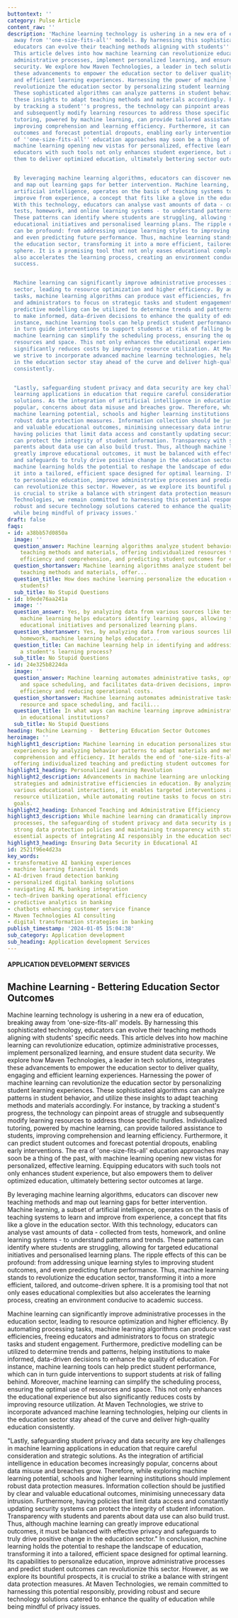 ```yaml
---
buttontext: ''
category: Pulse Article
content_raw: ''
description: 'Machine learning technology is ushering in a new era of education, breaking
  away from ''one-size-fits-all'' models. By harnessing this sophisticated technology,
  educators can evolve their teaching methods aligning with students'' specific needs.
  This article delves into how machine learning can revolutionize education, optimize
  administrative processes, implement personalized learning, and ensure student data
  security. We explore how Maven Technologies, a leader in tech solutions, integrates
  these advancements to empower the education sector to deliver quality, engaging
  and efficient learning experiences. Harnessing the power of machine learning can
  revolutionize the education sector by personalizing student learning experiences.
  These sophisticated algorithms can analyze patterns in student behavior, and utilize
  these insights to adapt teaching methods and materials accordingly. For instance,
  by tracking a student''s progress, the technology can pinpoint areas of struggle
  and subsequently modify learning resources to address those specific hurdles. Individualized
  tutoring, powered by machine learning, can provide tailored assistance to students,
  improving comprehension and learning efficiency. Furthermore, it can predict student
  outcomes and forecast potential dropouts, enabling early interventions. The era
  of ''one-size-fits-all'' education approaches may soon be a thing of the past, with
  machine learning opening new vistas for personalized, effective learning. Equipping
  educators with such tools not only enhances student experience, but also empowers
  them to deliver optimized education, ultimately bettering sector outcomes at large.


  By leveraging machine learning algorithms, educators can discover new teaching methods
  and map out learning gaps for better intervention. Machine learning, a subset of
  artificial intelligence, operates on the basis of teaching systems to learn and
  improve from experience, a concept that fits like a glove in the education sector.
  With this technology, educators can analyse vast amounts of data - collected from
  tests, homework, and online learning systems - to understand patterns and trends.
  These patterns can identify where students are struggling, allowing for targeted
  educational initiatives and personalised learning plans. The ripple effects of this
  can be profound: from addressing unique learning styles to improving student outcomes,
  and even predicting future performance. Thus, machine learning stands to revolutionize
  the education sector, transforming it into a more efficient, tailored, and outcome-driven
  sphere. It is a promising tool that not only eases educational complexities but
  also accelerates the learning process, creating an environment conducive to academic
  success.


  Machine learning can significantly improve administrative processes in the education
  sector, leading to resource optimization and higher efficiency. By automating processing
  tasks, machine learning algorithms can produce vast efficiencies, freeing educators
  and administrators to focus on strategic tasks and student engagement. Furthermore,
  predictive modelling can be utilized to determine trends and patterns, helping institutions
  to make informed, data-driven decisions to enhance the quality of education. For
  instance, machine learning tools can help predict student performance, which can
  in turn guide interventions to support students at risk of falling behind. Moreover,
  machine learning can simplify the scheduling process, ensuring the optimal use of
  resources and space. This not only enhances the educational experience but also
  significantly reduces costs by improving resource utilization. At Maven Technologies,
  we strive to incorporate advanced machine learning technologies, helping our clients
  in the education sector stay ahead of the curve and deliver high-quality education
  consistently.


  "Lastly, safeguarding student privacy and data security are key challenges in machine
  learning applications in education that require careful consideration and strategic
  solutions. As the integration of artificial intelligence in education becomes increasingly
  popular, concerns about data misuse and breaches grow. Therefore, while exploring
  machine learning potential, schools and higher learning institutions should implement
  robust data protection measures. Information collection should be justified by clear
  and valuable educational outcomes, minimising unnecessary data intrusion. Furthermore,
  having policies that limit data access and constantly updating security systems
  can protect the integrity of student information. Transparency with students and
  parents about data use can also build trust. Thus, although machine learning can
  greatly improve educational outcomes, it must be balanced with effective privacy
  and safeguards to truly drive positive change in the education sector." In conclusion,
  machine learning holds the potential to reshape the landscape of education, transforming
  it into a tailored, efficient space designed for optimal learning. Its capabilities
  to personalize education, improve administrative processes and predict student outcomes
  can revolutionize this sector. However, as we explore its bountiful prospects, it
  is crucial to strike a balance with stringent data protection measures. At Maven
  Technologies, we remain committed to harnessing this potential responsibly, providing
  robust and secure technology solutions catered to enhance the quality of education
  while being mindful of privacy issues.'
draft: false
faqs:
- id: a38bb57d0850a
  image: ''
  question_answer: Machine learning algorithms analyze student behavior to tailor
    teaching methods and materials, offering individualized resources to improve learning
    efficiency and comprehension, and predicting student outcomes for early interventions.
  question_shortanswer: Machine learning algorithms analyze student behavior to tailor
    teaching methods and materials, offer...
  question_title: How does machine learning personalize the education experience for
    students?
  sub_title: No Stupid Questions
- id: b9ede76aa241a
  image: ''
  question_answer: Yes, by analyzing data from various sources like tests and homework,
    machine learning helps educators identify learning gaps, allowing for targeted
    educational initiatives and personalized learning plans.
  question_shortanswer: Yes, by analyzing data from various sources like tests and
    homework, machine learning helps educator...
  question_title: Can machine learning help in identifying and addressing gaps in
    a student's learning process?
  sub_title: No Stupid Questions
- id: 24e325b8224da
  image: ''
  question_answer: Machine learning automates administrative tasks, optimizes resource
    and space scheduling, and facilitates data-driven decisions, improving overall
    efficiency and reducing operational costs.
  question_shortanswer: Machine learning automates administrative tasks, optimizes
    resource and space scheduling, and facili...
  question_title: In what ways can machine learning improve administrative efficiency
    in educational institutions?
  sub_title: No Stupid Questions
heading: Machine Learning -  Bettering Education Sector Outcomes
heroimage: ''
highlight1_description: Machine learning in education personalizes student learning
  experiences by analyzing behavior patterns to adapt materials and methods for improved
  comprehension and efficiency. It heralds the end of 'one-size-fits-all' models,
  offering individualized teaching and predicting student outcomes for timely interventions.
highlight1_heading: Personalized Learning Revolution
highlight2_description: Advancements in machine learning are unlocking new teaching
  strategies and administrative efficiencies in education. By analyzing data from
  various educational interactions, it enables targeted interventions and optimized
  resource utilization, while automating routine tasks to focus on strategic educational
  goals.
highlight2_heading: Enhanced Teaching and Administrative Efficiency
highlight3_description: While machine learning can dramatically improve educational
  processes, the safeguarding of student privacy and data security is paramount. Implementing
  strong data protection policies and maintaining transparency with stakeholders are
  essential aspects of integrating AI responsibly in the education sector.
highlight3_heading: Ensuring Data Security in Educational AI
id: 2521f96e4d23a
key_words:
- transformative AI banking experiences
- machine learning financial trends
- AI-driven fraud detection banking
- personalized digital banking solutions
- navigating AI ML banking integration
- tech-driven banking operational efficiency
- predictive analytics in banking
- chatbots enhancing customer service finance
- Maven Technologies AI consulting
- digital transformation strategies in banking
publish_timestamp: '2024-01-05 15:04:38'
sub_category: Application development
sub_heading: Application development Services
---
```


#### APPLICATION DEVELOPMENT SERVICES
## Machine Learning -  Bettering Education Sector Outcomes
Machine learning technology is ushering in a new era of education, breaking away from 'one-size-fits-all' models. By harnessing this sophisticated technology, educators can evolve their teaching methods aligning with students' specific needs. This article delves into how machine learning can revolutionize education, optimize administrative processes, implement personalized learning, and ensure student data security. We explore how Maven Technologies, a leader in tech solutions, integrates these advancements to empower the education sector to deliver quality, engaging and efficient learning experiences. Harnessing the power of machine learning can revolutionize the education sector by personalizing student learning experiences. These sophisticated algorithms can analyze patterns in student behavior, and utilize these insights to adapt teaching methods and materials accordingly. For instance, by tracking a student's progress, the technology can pinpoint areas of struggle and subsequently modify learning resources to address those specific hurdles. Individualized tutoring, powered by machine learning, can provide tailored assistance to students, improving comprehension and learning efficiency. Furthermore, it can predict student outcomes and forecast potential dropouts, enabling early interventions. The era of 'one-size-fits-all' education approaches may soon be a thing of the past, with machine learning opening new vistas for personalized, effective learning. Equipping educators with such tools not only enhances student experience, but also empowers them to deliver optimized education, ultimately bettering sector outcomes at large.

By leveraging machine learning algorithms, educators can discover new teaching methods and map out learning gaps for better intervention. Machine learning, a subset of artificial intelligence, operates on the basis of teaching systems to learn and improve from experience, a concept that fits like a glove in the education sector. With this technology, educators can analyse vast amounts of data - collected from tests, homework, and online learning systems - to understand patterns and trends. These patterns can identify where students are struggling, allowing for targeted educational initiatives and personalised learning plans. The ripple effects of this can be profound: from addressing unique learning styles to improving student outcomes, and even predicting future performance. Thus, machine learning stands to revolutionize the education sector, transforming it into a more efficient, tailored, and outcome-driven sphere. It is a promising tool that not only eases educational complexities but also accelerates the learning process, creating an environment conducive to academic success.

Machine learning can significantly improve administrative processes in the education sector, leading to resource optimization and higher efficiency. By automating processing tasks, machine learning algorithms can produce vast efficiencies, freeing educators and administrators to focus on strategic tasks and student engagement. Furthermore, predictive modelling can be utilized to determine trends and patterns, helping institutions to make informed, data-driven decisions to enhance the quality of education. For instance, machine learning tools can help predict student performance, which can in turn guide interventions to support students at risk of falling behind. Moreover, machine learning can simplify the scheduling process, ensuring the optimal use of resources and space. This not only enhances the educational experience but also significantly reduces costs by improving resource utilization. At Maven Technologies, we strive to incorporate advanced machine learning technologies, helping our clients in the education sector stay ahead of the curve and deliver high-quality education consistently.

"Lastly, safeguarding student privacy and data security are key challenges in machine learning applications in education that require careful consideration and strategic solutions. As the integration of artificial intelligence in education becomes increasingly popular, concerns about data misuse and breaches grow. Therefore, while exploring machine learning potential, schools and higher learning institutions should implement robust data protection measures. Information collection should be justified by clear and valuable educational outcomes, minimising unnecessary data intrusion. Furthermore, having policies that limit data access and constantly updating security systems can protect the integrity of student information. Transparency with students and parents about data use can also build trust. Thus, although machine learning can greatly improve educational outcomes, it must be balanced with effective privacy and safeguards to truly drive positive change in the education sector." In conclusion, machine learning holds the potential to reshape the landscape of education, transforming it into a tailored, efficient space designed for optimal learning. Its capabilities to personalize education, improve administrative processes and predict student outcomes can revolutionize this sector. However, as we explore its bountiful prospects, it is crucial to strike a balance with stringent data protection measures. At Maven Technologies, we remain committed to harnessing this potential responsibly, providing robust and secure technology solutions catered to enhance the quality of education while being mindful of privacy issues.